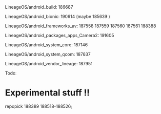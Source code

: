LineageOS/android_build: 186687

LineageOS/android_bionic: 190614 (maybe 185639 )

LineageOS/android_frameworks_av: 187558 187559 187560 187561 188388

<!-- LineageOS/android_hardware_interfaces: 188400 -->
<!-- LineageOS/android_hardware_ril: 187764  -->

LineageOS/android_packages_apps_Camera2: 191605 

LineageOS/android_system_core: 187146 

LineageOS/android_system_qcom: 187637

<!-- LineageOS/android_vendor_lineage: 188401  -->
LineageOS/android_vendor_lineage: 187951 




Todo:
# Experimental stuff !!
repopick 188389 188518-188526;
